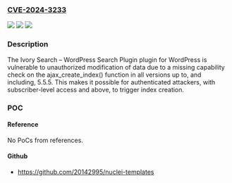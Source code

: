 ### [CVE-2024-3233](https://cve.mitre.org/cgi-bin/cvename.cgi?name=CVE-2024-3233)
![](https://img.shields.io/static/v1?label=Product&message=Ivory%20Search%20%E2%80%93%20WordPress%20Search%20Plugin&color=blue)
![](https://img.shields.io/static/v1?label=Version&message=*%3C%3D%205.5.5%20&color=brighgreen)
![](https://img.shields.io/static/v1?label=Vulnerability&message=CWE-862%20Missing%20Authorization&color=brighgreen)

### Description

The Ivory Search – WordPress Search Plugin plugin for WordPress is vulnerable to unauthorized modification of data due to a missing capability check on the ajax_create_index() function in all versions up to, and including, 5.5.5. This makes it possible for authenticated attackers, with subscriber-level access and above, to trigger index creation.

### POC

#### Reference
No PoCs from references.

#### Github
- https://github.com/20142995/nuclei-templates

